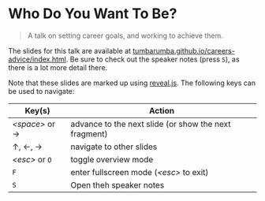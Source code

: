 # Who Do You Want To Be?

> A talk on setting career goals, and working to achieve them.

The slides for this talk are available at
[tumbarumba.github.io/careers-advice/index.html](https://tumbarumba.github.io/careers-advice/index.html).
Be sure to check out the speaker notes (press `S`), as there is a lot more
detail there.

Note that these slides are marked up using
[reveal.js](https://github.com/hakimel/reveal.js). The following
keys can be used to navigate:

| Key(s) | Action |
|--------|--------|
| _&lt;space&gt;_ or &rarr; | advance to the next slide (or show the next fragment) |
| &uarr;, &larr;, &rarr; | navigate to other slides |
| _&lt;esc&gt;_ or `O`| toggle overview mode |
| `F` | enter fullscreen mode (_&lt;esc&gt;_ to exit) |
| `S` | Open theh speaker notes |  